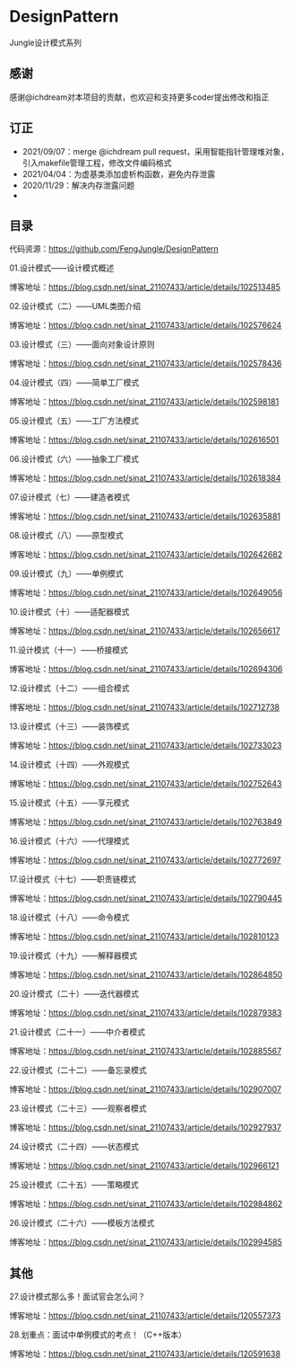 # DesignPattern
Jungle设计模式系列

## 感谢
感谢@ichdream对本项目的贡献，也欢迎和支持更多coder提出修改和指正

## 订正
* 2021/09/07：merge @ichdream pull request，采用智能指针管理堆对象，引入makefile管理工程，修改文件编码格式
* 2021/04/04：为虚基类添加虚析构函数，避免内存泄露  
* 2020/11/29：解决内存泄露问题
* 

## 目录

代码资源：https://github.com/FengJungle/DesignPattern

01.设计模式——设计模式概述

博客地址：https://blog.csdn.net/sinat_21107433/article/details/102513485

02.设计模式（二）——UML类图介绍

博客地址：https://blog.csdn.net/sinat_21107433/article/details/102576624

03.设计模式（三）——面向对象设计原则

博客地址：https://blog.csdn.net/sinat_21107433/article/details/102578436

04.设计模式（四）——简单工厂模式

博客地址：https://blog.csdn.net/sinat_21107433/article/details/102598181

05.设计模式（五）——工厂方法模式

博客地址：https://blog.csdn.net/sinat_21107433/article/details/102616501

06.设计模式（六）——抽象工厂模式

博客地址：https://blog.csdn.net/sinat_21107433/article/details/102618384

07.设计模式（七）——建造者模式

博客地址：https://blog.csdn.net/sinat_21107433/article/details/102635881

08.设计模式（八）——原型模式

博客地址：https://blog.csdn.net/sinat_21107433/article/details/102642682

09.设计模式（九）——单例模式

博客地址：https://blog.csdn.net/sinat_21107433/article/details/102649056

10.设计模式（十）——适配器模式

博客地址：https://blog.csdn.net/sinat_21107433/article/details/102656617

11.设计模式（十一）——桥接模式

博客地址：https://blog.csdn.net/sinat_21107433/article/details/102694306

12.设计模式（十二）——组合模式

博客地址：https://blog.csdn.net/sinat_21107433/article/details/102712738

13.设计模式（十三）——装饰模式

博客地址：https://blog.csdn.net/sinat_21107433/article/details/102733023

14.设计模式（十四）——外观模式

博客地址：https://blog.csdn.net/sinat_21107433/article/details/102752643

15.设计模式（十五）——享元模式

博客地址：https://blog.csdn.net/sinat_21107433/article/details/102763849

16.设计模式（十六）——代理模式

博客地址：https://blog.csdn.net/sinat_21107433/article/details/102772697

17.设计模式（十七）——职责链模式

博客地址：https://blog.csdn.net/sinat_21107433/article/details/102790445

18.设计模式（十八）——命令模式

博客地址：https://blog.csdn.net/sinat_21107433/article/details/102810123

19.设计模式（十九）——解释器模式

博客地址：https://blog.csdn.net/sinat_21107433/article/details/102864850

20.设计模式（二十）——迭代器模式

博客地址：https://blog.csdn.net/sinat_21107433/article/details/102879383

21.设计模式（二十一）——中介者模式

博客地址：https://blog.csdn.net/sinat_21107433/article/details/102885567

22.设计模式（二十二）——备忘录模式

博客地址：https://blog.csdn.net/sinat_21107433/article/details/102907007

23.设计模式（二十三）——观察者模式

博客地址：https://blog.csdn.net/sinat_21107433/article/details/102927937

24.设计模式（二十四）——状态模式

博客地址：https://blog.csdn.net/sinat_21107433/article/details/102966121

25.设计模式（二十五）——策略模式

博客地址：https://blog.csdn.net/sinat_21107433/article/details/102984862

26.设计模式（二十六）——模板方法模式

博客地址：https://blog.csdn.net/sinat_21107433/article/details/102994585

## 其他

27.设计模式那么多！面试官会怎么问？  

博客地址：https://blog.csdn.net/sinat_21107433/article/details/120557373

28.划重点：面试中单例模式的考点！（C++版本）

博客地址：https://blog.csdn.net/sinat_21107433/article/details/120591638
